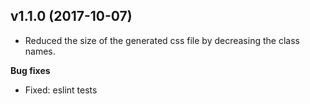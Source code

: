 ## v1.1.0 (2017-10-07)

* Reduced the size of the generated css file by decreasing the class names.

**Bug fixes**

* Fixed: eslint tests